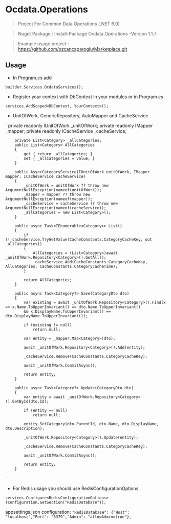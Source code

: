 # Ocdata.Operations

> Project For Common Data Operations (.NET 6.0)

> Nuget Package : Install-Package Ocdata.Operations -Version 1.1.7

> Example usage project : https://github.com/ozcancaparoglu/Marketplace.git

## Usage

- In Program.cs add

`builder.Services.OcdataServices();`

- Register your context with DbContext in your modules or in Program.cs

`services.AddScoped<DbContext, YourContext>(); `

- UnitOfWork, GenericRepository, AutoMapper and CacheService

`       private readonly IUnitOfWork _unitOfWork;
        private readonly IMapper _mapper;
        private readonly ICacheService _cacheService;

        private List<Category> _allCategories;
        public List<Category> AllCategories
        {
            get { return _allCategories; }
            set { _allCategories = value; }
        }

        public AsyncCategoryService(IUnitOfWork unitOfWork, IMapper mapper, ICacheService cacheService)
        {
            _unitOfWork = unitOfWork ?? throw new ArgumentNullException(nameof(unitOfWork));
            _mapper = mapper ?? throw new ArgumentNullException(nameof(mapper));
            _cacheService = cacheService ?? throw new ArgumentNullException(nameof(cacheService));
            _allCategories = new List<Category>();
        }

        public async Task<IEnumerable<Category>> List()
        {
            if (!_cacheService.TryGetValue(CacheConstants.CategoryCacheKey, out _allCategories))
            {
                AllCategories = (List<Category>)await _unitOfWork.Repository<Category>().GetAll();
                _cacheService.Add(CacheConstants.CategoryCacheKey, AllCategories, CacheConstants.CategoryCacheTime);
            }

            return AllCategories;
        }

        public async Task<Category?> Save(CategoryDto dto)
        {
            var existing = await _unitOfWork.Repository<Category>().Find(x => x.Name.ToUpperInvariant() == dto.Name.ToUpperInvariant() 
            && x.DisplayName.ToUpperInvariant() == dto.DisplayName.ToUpperInvariant());

            if (existing != null)
                return null;

            var entity = _mapper.Map<Category>(dto);

            await _unitOfWork.Repository<Category>().Add(entity);

            _cacheService.Remove(CacheConstants.CategoryCacheKey);

            await _unitOfWork.CommitAsync();

            return entity;
        }

        public async Task<Category?> Update(CategoryDto dto)
        {
            var entity = await _unitOfWork.Repository<Category>().GetById(dto.Id);

            if (entity == null)
                return null;

            entity.SetCategory(dto.ParentId, dto.Name, dto.DisplayName, dto.Description);

            _unitOfWork.Repository<Category>().Update(entity);

            _cacheService.Remove(CacheConstants.CategoryCacheKey);

            await _unitOfWork.CommitAsync();

            return entity;
        }
  
`

- For Redis usage you should use RedisConfigurationOptions

`services.Configure<RedisConfigurationOptions>(configuration.GetSection("RedisDatabase"));`

 appsettings.json configuration: `"RedisDatabase": {"Host": "localhost","Port": "6379","Admin": "allowAdmin=true"},`
 





